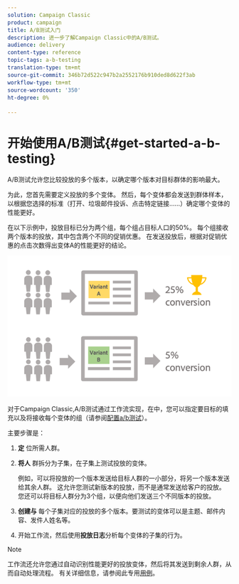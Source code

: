 ```yaml
---
solution: Campaign Classic
product: campaign
title: A/B测试入门
description: 进一步了解Campaign Classic中的A/B测试。
audience: delivery
content-type: reference
topic-tags: a-b-testing
translation-type: tm+mt
source-git-commit: 346b72d522c947b2a2552176b910ded8d622f3ab
workflow-type: tm+mt
source-wordcount: '350'
ht-degree: 0%

---
```



# 开始使用A/B测试{#get-started-a-b-testing}

A/B测试允许您比较投放的多个版本，以确定哪个版本对目标群体的影响最大。

为此，您首先需要定义投放的多个变体。 然后，每个变体都会发送到群体样本，以根据您选择的标准（打开、垃圾邮件投诉、点击特定链接……）确定哪个变体的性能更好。

在以下示例中，投放目标已分为两个组，每个组占目标人口的50%。 每个组接收两个版本的投放，其中包含两个不同的促销优惠。 在发送投放后，根据对促销优惠的点击次数得出变体A的性能更好的结论。

![](assets/a-b-testing-schema.png)

对于Campaign Classic,A/B测试通过工作流实现，在中，您可以指定要目标的填充以及将接收每个变体的组（请参阅[配置a/b测试](../../delivery/using/configuring-a-b-testing.md)）。

主要步骤是：

1. **定** 位所需人群。
1. **将人** 群拆分为子集，在子集上测试投放的变体。

   例如，可以将投放的一个版本发送给目标人群的一小部分，将另一个版本发送给其余人群。 这允许您测试新版本的投放，而不是通常发送给客户的投放。 您还可以将目标人群分为3个组，以便向他们发送三个不同版本的投放。

1. **创建与** 每个子集对应的投放的多个版本。要测试的变体可以是主题、邮件内容、发件人姓名等。
1. 开始工作流，然后使用&#x200B;**投放日志**&#x200B;分析每个变体的子集的行为。

>[!NOTE]
>
>工作流还允许您通过自动识别性能更好的投放变体，然后将其发送到剩余人群，从而自动处理流程。 有关详细信息，请参阅此专用[用例](../../delivery/using/a-b-testing-use-case.md)。
